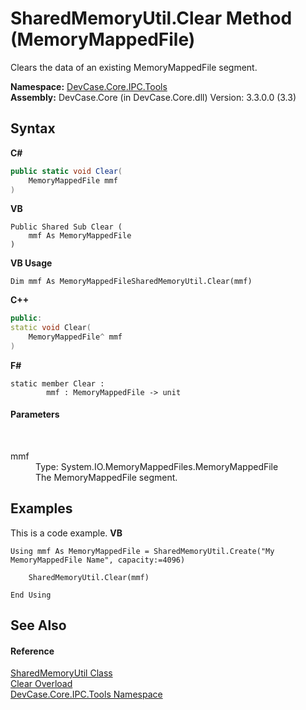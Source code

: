 # SharedMemoryUtil.Clear Method (MemoryMappedFile)
 

Clears the data of an existing MemoryMappedFile segment.

**Namespace:**&nbsp;<a href="N_DevCase_Core_IPC_Tools">DevCase.Core.IPC.Tools</a><br />**Assembly:**&nbsp;DevCase.Core (in DevCase.Core.dll) Version: 3.3.0.0 (3.3)

## Syntax

**C#**<br />
``` C#
public static void Clear(
	MemoryMappedFile mmf
)
```

**VB**<br />
``` VB
Public Shared Sub Clear ( 
	mmf As MemoryMappedFile
)
```

**VB Usage**<br />
``` VB Usage
Dim mmf As MemoryMappedFileSharedMemoryUtil.Clear(mmf)
```

**C++**<br />
``` C++
public:
static void Clear(
	MemoryMappedFile^ mmf
)
```

**F#**<br />
``` F#
static member Clear : 
        mmf : MemoryMappedFile -> unit 

```


#### Parameters
&nbsp;<dl><dt>mmf</dt><dd>Type: System.IO.MemoryMappedFiles.MemoryMappedFile<br />The MemoryMappedFile segment.</dd></dl>

## Examples
This is a code example. 
**VB**<br />
``` VB
Using mmf As MemoryMappedFile = SharedMemoryUtil.Create("My MemoryMappedFile Name", capacity:=4096)

    SharedMemoryUtil.Clear(mmf)

End Using
```


## See Also


#### Reference
<a href="T_DevCase_Core_IPC_Tools_SharedMemoryUtil">SharedMemoryUtil Class</a><br /><a href="Overload_DevCase_Core_IPC_Tools_SharedMemoryUtil_Clear">Clear Overload</a><br /><a href="N_DevCase_Core_IPC_Tools">DevCase.Core.IPC.Tools Namespace</a><br />